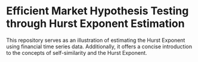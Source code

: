 # Efficient Market Hypothesis Testing through Hurst Exponent Estimation
This repository serves as an illustration of estimating the Hurst Exponent using financial time series data. Additionally, it offers a concise introduction to the concepts of self-similarity and the Hurst Exponent.

